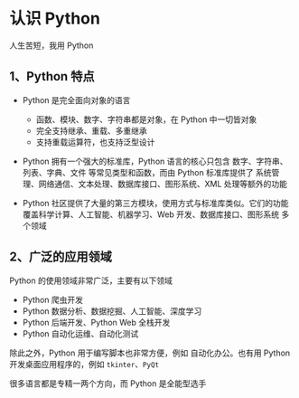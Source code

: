 <h1>认识 Python</h1>

人生苦短，我用 Python 

## 1、Python 特点

- Python 是完全面向对象的语言
  - 函数、模块、数字、字符串都是对象，在 Python 中一切皆对象
  - 完全支持继承、重载、多重继承
  - 支持重载运算符，也支持泛型设计

- Python 拥有一个强大的标准库，Python 语言的核心只包含 数字、字符串、列表、字典、文件 等常见类型和函数，而由 Python 标准库提供了 系统管理、网络通信、文本处理、数据库接口、图形系统、XML 处理等额外的功能

- Python 社区提供了大量的第三方模块，使用方式与标准库类似。它们的功能覆盖科学计算、人工智能、机器学习、Web 开发、数据库接口、图形系统 多个领域

## 2、广泛的应用领域

Python 的使用领域非常广泛，主要有以下领域

- Python 爬虫开发
- Python 数据分析、数据挖掘、人工智能、深度学习
- Python 后端开发、Python Web 全栈开发
- Python 自动化运维、自动化测试

除此之外，Python 用于编写脚本也非常方便，例如 自动化办公。也有用 Python 开发桌面应用程序的，例如 `tkinter`、`PyQt`

很多语言都是专精一两个方向，而 Python 是全能型选手